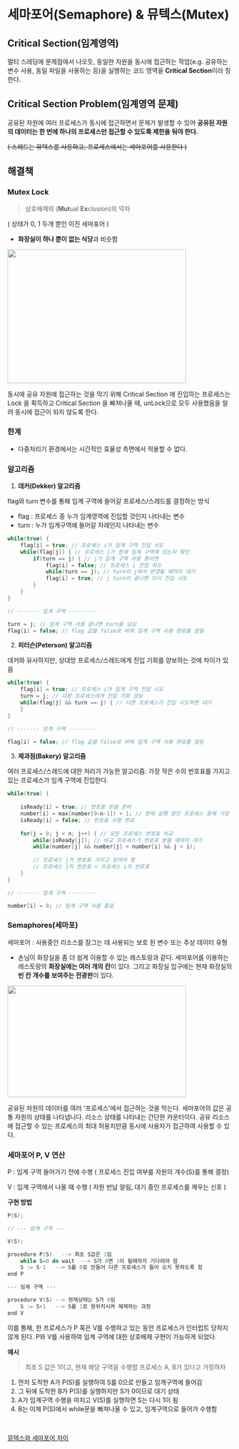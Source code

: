 # 세마포어(Semaphore) & 뮤텍스(Mutex)

## ****Critical Section(임계영역)****

멀티 스레딩에 문제점에서 나오듯, 동일한 자원을 동시에 접근하는 작업(e.g. 공유하는 변수 사용, 동일 파일을 사용하는 등)을 실행하는 코드 영역을 **Critical Section**이라 칭한다.

## ****Critical Section Problem(임계영역 문제)****

공유된 자원에 여러 프로세스가 동시에 접근하면서 문제가 발생할 수 있어 **공유된 자원의 데이터는 한 번에 하나의 프로세스만 접근할 수 있도록 제한을 둬야 한다.**

~~( 스레드는 뮤텍스를 사용하고, 프로세스에서는 세마포어를 사용한다 )~~

## **해결책**

### ****Mutex Lock****

> 상호배제의 (**Mut**ual **Ex**clusion)의 약자
> 

( 상태가 0, 1 두개 뿐인 이진 세마포어 )

- **화장실이 하나 뿐이 없는 식당**과 비슷함

<img src="https://user-images.githubusercontent.com/22094204/204888497-2b6c69ad-0c04-4c08-a5c7-27795571775c.png" width="400" height="300">

동시에 공유 자원에 접근하는 것을 막기 위해 Critical Section 에 진입하는 프로세스는 Lock 을 획득하고 Critical Section 을 빠져나올 때, unLock으로 모두 사용했음을 알려 동시에 접근이 되지 않도록 한다.

### **한계**

- 다중처리기 환경에서는 시간적인 효율성 측면에서 적용할 수 없다.

### 알고리즘

1. **데커(Dekker) 알고리즘**

flag와 turn 변수를 통해 임계 구역에 들어갈 프로세스/스레드를 결정하는 방식

- flag : 프로세스 중 누가 임계영역에 진입할 것인지 나타내는 변수
- turn : 누가 임계구역에 들어갈 차례인지 나타내는 변수

```cpp
while(true) {
    flag[i] = true; // 프로세스 i가 임계 구역 진입 시도
    while(flag[j]) { // 프로세스 j가 현재 임계 구역에 있는지 확인
        if(turn == j) { // j가 임계 구역 사용 중이면
            flag[i] = false; // 프로세스 i 진입 취소
            while(turn == j); // turn이 j에서 변경될 때까지 대기
            flag[i] = true; // j turn이 끝나면 다시 진입 시도
        }
    }
}

// ------- 임계 구역 ---------

turn = j; // 임계 구역 사용 끝나면 turn을 넘김
flag[i] = false; // flag 값을 false로 바꿔 임계 구역 사용 완료를 알림
```

2. **피터슨(Peterson) 알고리즘**

데커와 유사하지만, 상대방 프로세스/스레드에게 진입 기회를 양보하는 것에 차이가 있음

```cpp
while(true) {
    flag[i] = true; // 프로세스 i가 임계 구역 진입 시도
    turn = j; // 다른 프로세스에게 진입 기회 양보
    while(flag[j] && turn == j) { // 다른 프로세스가 진입 시도하면 대기
    }
}

// ------- 임계 구역 ---------

flag[i] = false; // flag 값을 false로 바꿔 임계 구역 사용 완료를 알림
```

3. **제과점(Bakery) 알고리즘**

여러 프로세스/스레드에 대한 처리가 가능한 알고리즘. 가장 작은 수의 번호표를 가지고 있는 프로세스가 임계 구역에 진입한다.

```cpp
while(true) {
    
    isReady[i] = true; // 번호표 받을 준비
    number[i] = max(number[0~n-1]) + 1; // 현재 실행 중인 프로세스 중에 가장 큰 번호 배정 
    isReady[i] = false; // 번호표 수령 완료
    
    for(j = 0; j < n; j++) { // 모든 프로세스 번호표 비교
        while(isReady[j]); // 비교 프로세스가 번호표 받을 때까지 대기
        while(number[j] && number[j] < number[i] && j < i);
        
        // 프로세스 j가 번호표 가지고 있어야 함
        // 프로세스 j의 번호표 < 프로세스 i의 번호표
    }
}

// ------- 임계 구역 ---------

number[i] = 0; // 임계 구역 사용 종료
```

### ****Semaphores(세마포)****

세마포어 : 사용중인 리소스를 잠그는 데 사용되는 보호 된 변수 또는 추상 데이터 유형

- 손님이 화장실을 좀 더 쉽게 이용할 수 있는 레스토랑과 같다. 세마포어를 이용하는 레스토랑의 **화장실에는 여러 개의 칸**이 있다. 그리고 화장실 입구에는 현재 화장실의 **빈 칸 개수를 보여주는 전광판**이 있다.

<img src="https://user-images.githubusercontent.com/22094204/204889012-ca2e0fed-fdc5-4458-ba0e-a0cdb89e2fb1.png" width="400" height="250">

공유된 자원의 데이터를 여러 '프로세스'에서 접근하는 것을 막는다. 세마포어의 값은 공통 자원의 상태를 나타냅니다. 리소스 상태를 나타내는 간단한 카운터이다. 공유 리소스에 접근할 수 있는 프로세스의 최대 허용치만큼 동시에 사용자가 접근하여 사용할 수 있다.

### 세마포어 P, V 연산

P : 임계 구역 들어가기 전에 수행 ( 프로세스 진입 여부를 자원의 개수(S)를 통해 결정)

V : 임계 구역에서 나올 때 수행 ( 자원 반납 알림, 대기 중인 프로세스를 깨우는 신호 )

**구현 방법**

```cpp
P(S);

// --- 임계 구역 ---

V(S);
```

```cpp
procedure P(S)   --> 최초 S값은 1임
    while S=0 do wait  --> S가 0면 1이 될때까지 기다려야 함
    S := S-1   --> S를 0로 만들어 다른 프로세스가 들어 오지 못하도록 함
end P

--- 임계 구역 ---

procedure V(S) --> 현재상태는 S가 0임
    S := S+1   --> S를 1로 원위치시켜 해제하는 과정
end V
```

이를 통해, 한 프로세스가 P 혹은 V를 수행하고 있는 동안 프로세스가 인터럽트 당하지 않게 된다. P와 V를 사용하여 임계 구역에 대한 상호배제 구현이 가능하게 되었다.

**예시**

> 최초 S 값은 1이고, 현재 해당 구역을 수행할 프로세스 A, B가 있다고 가정하자
> 
1. 먼저 도착한 A가 P(S)를 실행하여 S를 0으로 만들고 임계구역에 들어감
2. 그 뒤에 도착한 B가 P(S)를 실행하지만 S가 0이므로 대기 상태
3. A가 임계구역 수행을 마치고 V(S)를 실행하면 S는 다시 1이 됨
4. B는 이제 P(S)에서 while문을 빠져나올 수 있고, 임계구역으로 들어가 수행함

</br>

[뮤텍스와 세마포어 차이](https://medium.com/@kwoncharles/%EB%AE%A4%ED%85%8D%EC%8A%A4-mutex-%EC%99%80-%EC%84%B8%EB%A7%88%ED%8F%AC%EC%96%B4-semaphore-%EC%9D%98-%EC%B0%A8%EC%9D%B4-de6078d3c453)

